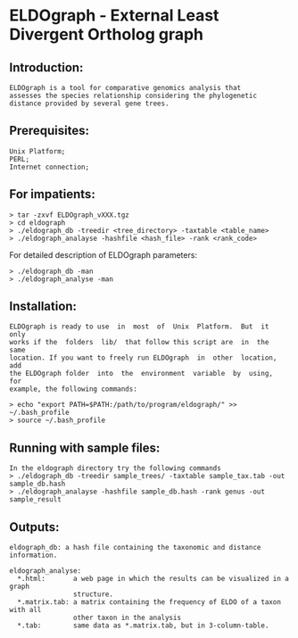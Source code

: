 # ELDOgraph - External Least Divergent Ortholog graph


## Introduction:

	ELDOgraph is a tool for comparative genomics analysis that 
	assesses the species relationship considering the phylogenetic 
	distance provided by several gene trees. 


## Prerequisites:

	Unix Platform;
	PERL;
	Internet connection;


## For impatients:

	> tar -zxvf ELDOgraph_vXXX.tgz
	> cd eldograph
	> ./eldograph_db -treedir <tree_directory> -taxtable <table_name> 
	> ./eldograph_analayse -hashfile <hash_file> -rank <rank_code> 

For detailed description of ELDOgraph parameters:

	> ./eldograph_db -man
	> ./eldograph_analyse -man

	
## Installation:

	ELDOgraph is ready to use  in  most  of  Unix  Platform.  But  it  only 
	works if the  folders  lib/  that follow this script are  in  the  same 
	location. If you want to freely run ELDOgraph  in  other  location, add  
	the ELDOgraph folder  into  the  environment  variable  by  using,  for 
	example, the following commands:
	
	> echo "export PATH=$PATH:/path/to/program/eldograph/" >> ~/.bash_profile
	> source ~/.bash_profile

	
## Running with sample files:

	In the eldograph directory try the following commands
	> ./eldograph_db -treedir sample_trees/ -taxtable sample_tax.tab -out sample_db.hash
	> ./eldograph_analayse -hashfile sample_db.hash -rank genus -out sample_result


## Outputs:

	eldograph_db: a hash file containing the taxonomic and distance information.
	
	eldograph_analyse:
      *.html:       a web page in which the results can be visualized in a graph
                    structure.
      *.matrix.tab: a matrix containing the frequency of ELDO of a taxon with all 
                    other taxon in the analysis
      *.tab:        same data as *.matrix.tab, but in 3-column-table.
	
